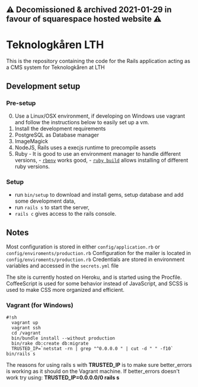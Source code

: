 ## :warning: Decomissioned & archived 2021-01-29 in favour of squarespace hosted website :warning:


# Teknologkåren LTH


This is the repository containing the code for the Rails application acting as a CMS system for Teknologkåren at LTH

## Development setup

### Pre-setup

0. Use a Linux/OSX environment, if developing on Windows use vagrant and follow the instructions below to easily set up a vm.
0. Install the development requirements
  0. PostgreSQL as Database manager
  0. ImageMagick
  0. NodeJS, Rails uses a execjs runtime to precompile assets
  0. Ruby
    - It is good to use an environment manager to handle different versions,
    - [`rbenv`](https://github.com/rbenv/rbenv) works good,
    - [`ruby build`](https://github.com/rbenv/ruby-build) allows installing of different ruby versions.

### Setup

- run `bin/setup` to download and install gems, setup database and add some development data,
- run `rails s` to start the server,
- `rails c` gives access to the rails console.

## Notes

Most configuration is stored in either `config/application.rb` or `config/enviroments/production.rb`
Configuration for the mailer is located in `config/enviroments/production.rb`
Credentials are stored in environment variables and accessed in the `secrets.yml` file

The site is currently hosted on Heroku, and is started using the Procfile.
CoffeeScript is used for some behavior instead of JavaScript, and SCSS is used to make CSS more organized and efficient.

### Vagrant (for Windows)

```
#!sh
  vagrant up
  vagrant ssh
  cd /vagrant
  bin/bundle install --without production
  bin/rake db:create db:migrate
  TRUSTED_IP=`netstat -rn | grep "^0.0.0.0 " | cut -d " " -f10` bin/rails s
```

The reasons for using rails s with **TRUSTED_IP** is to make sure better_errors is working as it should on the Vagrant machine.
If better_errors doesn't work try using: **TRUSTED_IP=0.0.0.0/0 rails s**
